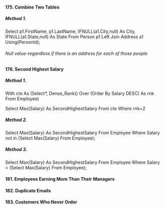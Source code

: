 #### 175. Combine Two Tables
##### Method 1.
Select p1.FirstName, p1.LastName, IFNULL(a1.City,null) As City, IFNULL(a1.State,null) As State
From Person p1 Left Join Address a1 Using(PersonId);
###### Null value-regardless if there is an address for each of those people


#### 176. Second Highest Salary
##### Method 1.
With cte As
(Select*, Dense_Rank() Over (Order By Salary DESC) As rnk
 From Employee)
 
 Select Max(Salary) As SecondHighestSalary
 From cte
 Where rnk=2
 
 ##### Method 2.
 Select Max(Salary) As SecondHighestSalary
From Employee
Where Salary not in (Select Max(Salary) From Employee);
 
##### Method 3.
Select Max(Salary) As SecondHighestSalary
From Employee
Where Salary < (Select Max(Salary) From Employee);


#### 181. Employees Earning More Than Their Managers

#### 182. Duplicate Emails

#### 183. Customers Who Never Order
